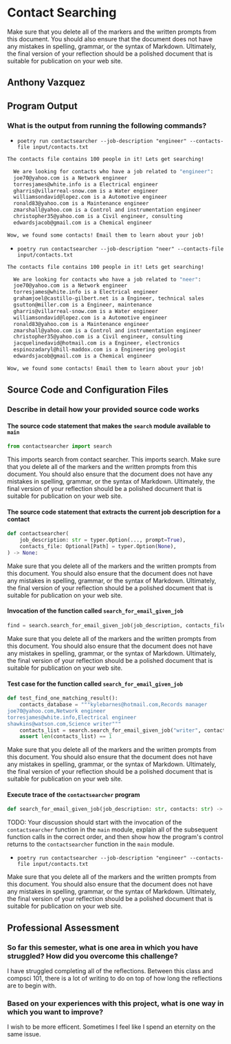 # Contact Searching

Make sure that you delete all of the markers and the written prompts
from this document. You should also ensure that the document does not have any
mistakes in spelling, grammar, or the syntax of Markdown. Ultimately, the final
version of your reflection should be a polished document that is suitable for
publication on your web site.

## Anthony Vazquez

## Program Output

### What is the output from running the following commands?

- `poetry run contactsearcher --job-description "engineer" --contacts-file input/contacts.txt`

```bash
The contacts file contains 100 people in it! Lets get searching!

  We are looking for contacts who have a job related to "engineer":
  joe70@yahoo.com is a Network engineer
  torresjames@white.info is a Electrical engineer
  gharris@villarreal-snow.com is a Water engineer
  williamsondavid@lopez.com is a Automotive engineer
  ronald83@yahoo.com is a Maintenance engineer
  zmarshall@yahoo.com is a Control and instrumentation engineer
  christopher35@yahoo.com is a Civil engineer, consulting
  edwardsjacob@gmail.com is a Chemical engineer

Wow, we found some contacts! Email them to learn about your job!
```

- `poetry run contactsearcher --job-description "neer" --contacts-file input/contacts.txt`

```bash
The contacts file contains 100 people in it! Lets get searching!

  We are looking for contacts who have a job related to "neer":
  joe70@yahoo.com is a Network engineer
  torresjames@white.info is a Electrical engineer
  grahamjoel@castillo-gilbert.net is a Engineer, technical sales
  gsutton@miller.com is a Engineer, maintenance
  gharris@villarreal-snow.com is a Water engineer
  williamsondavid@lopez.com is a Automotive engineer
  ronald83@yahoo.com is a Maintenance engineer
  zmarshall@yahoo.com is a Control and instrumentation engineer
  christopher35@yahoo.com is a Civil engineer, consulting
  jacquelinedavid@hotmail.com is a Engineer, electronics
  espinozadaryl@hill-maddox.com is a Engineering geologist
  edwardsjacob@gmail.com is a Chemical engineer

Wow, we found some contacts! Email them to learn about your job!
```

## Source Code and Configuration Files

### Describe in detail how your provided source code works

#### The source code statement that makes the `search` module available to `main`

```python
from contactsearcher import search
```

This imports search from contact searcher. This imports search.
Make sure that you delete all of the markers and the written prompts
from this document. You should also ensure that the document does not have any
mistakes in spelling, grammar, or the syntax of Markdown. Ultimately, the final
version of your reflection should be a polished document that is suitable for
publication on your web site.


#### The source code statement that extracts the current job description for a contact

```python
def contactsearcher(
    job_description: str = typer.Option(..., prompt=True),
    contacts_file: Optional[Path] = typer.Option(None),
) -> None:
```

Make sure that you delete all of the markers and the written prompts
from this document. You should also ensure that the document does not have any
mistakes in spelling, grammar, or the syntax of Markdown. Ultimately, the final
version of your reflection should be a polished document that is suitable for
publication on your web site.

#### Invocation of the function called `search_for_email_given_job`

```python
find = search.search_for_email_given_job(job_description, contacts_file)
```

Make sure that you delete all of the markers and the written prompts
from this document. You should also ensure that the document does not have any
mistakes in spelling, grammar, or the syntax of Markdown. Ultimately, the final
version of your reflection should be a polished document that is suitable for
publication on your web site.

#### Test case for the function called `search_for_email_given_job`

```python
def test_find_one_matching_result():
    contacts_database = """kylebarnes@hotmail.com,Records manager
joe70@yahoo.com,Network engineer
torresjames@white.info,Electrical engineer
shawkins@watson.com,Science writer"""
    contacts_list = search.search_for_email_given_job("writer", contacts_database)
    assert len(contacts_list) == 1
```

Make sure that you delete all of the markers and the written prompts
from this document. You should also ensure that the document does not have any
mistakes in spelling, grammar, or the syntax of Markdown. Ultimately, the final
version of your reflection should be a polished document that is suitable for
publication on your web site.

#### Execute trace of the `contactsearcher` program

```python
def search_for_email_given_job(job_description: str, contacts: str) -> List[List[str]]:
```

TODO: Your discussion should start with the invocation of the `contactsearcher`
function in the `main` module, explain all of the subsequent function calls in
the correct order, and then show how the program's control returns to the
`contactsearcher` function in the `main` module.

- `poetry run contactsearcher --job-description "engineer" --contacts-file input/contacts.txt`

Make sure that you delete all of the markers and the written prompts
from this document. You should also ensure that the document does not have any
mistakes in spelling, grammar, or the syntax of Markdown. Ultimately, the final
version of your reflection should be a polished document that is suitable for
publication on your web site.

## Professional Assessment

### So far this semester, what is one area in which you have struggled? How did you overcome this challenge?

I have struggled completing all of the reflections. Between this class and compsci
101, there is a lot of writing to do on top of how long the reflections are to
begin with.

### Based on your experiences with this project, what is one way in which you want to improve?

I wish to be more efficent. Sometimes I feel like I spend an eternity on the
same issue.
